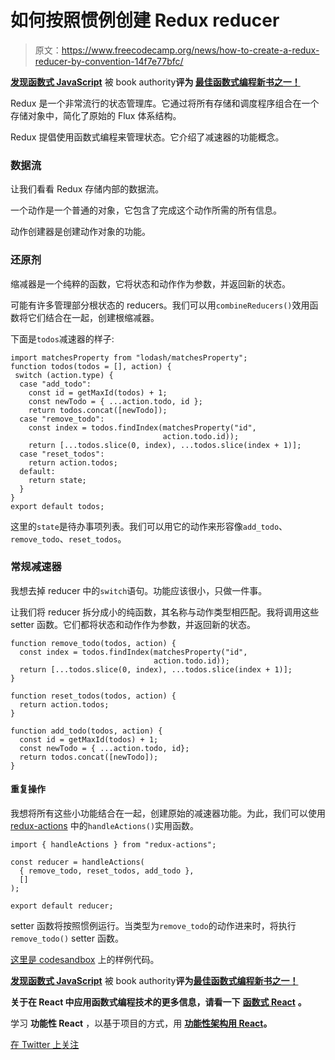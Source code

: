 # 如何按照惯例创建 Redux reducer

> 原文：<https://www.freecodecamp.org/news/how-to-create-a-redux-reducer-by-convention-14f7e77bfc/>

[****发现函数式 JavaScript****](https://read.amazon.com/kp/embed?asin=B07PBQJYYG&preview=newtab&linkCode=kpe&ref_=cm_sw_r_kb_dp_cm5KCbE5BDJGE) 被 book authority****评为 [****最佳函数式编程新书之一！****](https://bookauthority.org/books/new-functional-programming-books?t=7p46zt&s=award&book=1095338781)****

Redux 是一个非常流行的状态管理库。它通过将所有存储和调度程序组合在一个存储对象中，简化了原始的 Flux 体系结构。

Redux 提倡使用函数式编程来管理状态。它介绍了减速器的功能概念。

### 数据流

让我们看看 Redux 存储内部的数据流。

一个动作是一个普通的对象，它包含了完成这个动作所需的所有信息。

动作创建器是创建动作对象的功能。

### 还原剂

缩减器是一个纯粹的函数，它将状态和动作作为参数，并返回新的状态。

可能有许多管理部分根状态的 reducers。我们可以用`combineReducers()`效用函数将它们结合在一起，创建根缩减器。

下面是`todos`减速器的样子:

```
import matchesProperty from "lodash/matchesProperty";
function todos(todos = [], action) {
 switch (action.type) {
  case "add_todo":
    const id = getMaxId(todos) + 1;
    const newTodo = { ...action.todo, id };
    return todos.concat([newTodo]);
  case "remove_todo":
    const index = todos.findIndex(matchesProperty("id",
                                  action.todo.id));
    return [...todos.slice(0, index), ...todos.slice(index + 1)];
  case "reset_todos":
    return action.todos;
  default:
    return state;
  }
}
export default todos;
```

这里的`state`是待办事项列表。我们可以用它的动作来形容像`add_todo`、`remove_todo`、`reset_todos`。

### 常规减速器

我想去掉 reducer 中的`switch`语句。功能应该很小，只做一件事。

让我们将 reducer 拆分成小的纯函数，其名称与动作类型相匹配。我将调用这些 setter 函数。它们都将状态和动作作为参数，并返回新的状态。

```
function remove_todo(todos, action) {
  const index = todos.findIndex(matchesProperty("id",
                                action.todo.id));
  return [...todos.slice(0, index), ...todos.slice(index + 1)];
}

function reset_todos(todos, action) {
  return action.todos;
}

function add_todo(todos, action) {
  const id = getMaxId(todos) + 1;
  const newTodo = { ...action.todo, id};
  return todos.concat([newTodo]);
}
```

#### 重复操作

我想将所有这些小功能结合在一起，创建原始的减速器功能。为此，我们可以使用 [redux-actions](https://redux-actions.js.org/) 中的`handleActions()`实用函数。

```
import { handleActions } from "redux-actions";

const reducer = handleActions(
  { remove_todo, reset_todos, add_todo },
  []
);

export default reducer;
```

setter 函数将按照惯例运行。当类型为`remove_todo`的动作进来时，将执行`remove_todo()` setter 函数。

[这里是 codesandbox](https://codesandbox.io/s/26m5xrxry) 上的样例代码。

[****发现函数式 JavaScript****](https://read.amazon.com/kp/embed?asin=B07PBQJYYG&preview=newtab&linkCode=kpe&ref_=cm_sw_r_kb_dp_cm5KCbE5BDJGE&source=post_page---------------------------) 被 book authority****评为[****最佳函数式编程新书之一！****](https://bookauthority.org/books/new-functional-programming-books?t=7p46zt&s=award&book=1095338781&source=post_page---------------------------)****

****关于在 React 中应用函数式编程技术的更多信息，请看一下**** [****函数式 React****](https://read.amazon.com/kp/embed?asin=B07S1NLFTS&preview=newtab&linkCode=kpe&ref_=cm_sw_r_kb_dp_Pko5CbA30383Y) ****。****

学习 ****功能性 React**** ，以基于项目的方式，用 [****功能性架构用 React****](https://read.amazon.com/kp/embed?asin=B0846NRJYR&preview=newtab&linkCode=kpe&ref_=cm_sw_r_kb_dp_o.hlEbDD02JB2)****。****

[在 Twitter 上关注](https://twitter.com/cristi_salcescu)